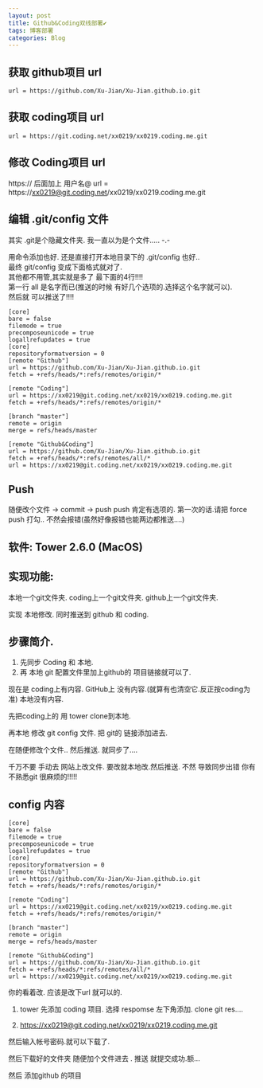 ```yaml
---
layout: post
title: Github&Coding双线部署✔︎
tags: 博客部署
categories: Blog
---
```



## 获取 github项目 url
	url = https://github.com/Xu-Jian/Xu-Jian.github.io.git

## 获取 coding项目 url
	url = https://git.coding.net/xx0219/xx0219.coding.me.git

## 修改 Coding项目 url
https:// 后面加上 用户名@ 
	url = https://xx0219@git.coding.net/xx0219/xx0219.coding.me.git


## 编辑 .git/config 文件
其实 .git是个隐藏文件夹. 我一直以为是个文件..... -.-  

用命令添加也好. 还是直接打开本地目录下的 .git/config 也好..  
最终 git/config 变成下面格式就对了.  
其他都不用管,其实就是多了 最下面的4行!!!!  
第一行 all 是名字而已(推送的时候 有好几个选项的.选择这个名字就可以).  
然后就 可以推送了!!!!



	[core]
	bare = false
	filemode = true
	precomposeunicode = true
	logallrefupdates = true
	[core]
	repositoryformatversion = 0
	[remote "Github"]
	url = https://github.com/Xu-Jian/Xu-Jian.github.io.git
	fetch = +refs/heads/*:refs/remotes/origin/*
	
	[remote "Coding"]
	url = https://xx0219@git.coding.net/xx0219/xx0219.coding.me.git
	fetch = +refs/heads/*:refs/remotes/origin/*
	
	[branch "master"]
	remote = origin
	merge = refs/heads/master
	
	[remote "Github&Coding"]
	url = https://github.com/Xu-Jian/Xu-Jian.github.io.git
	fetch = +refs/heads/*:refs/remotes/all/*
	url = https://xx0219@git.coding.net/xx0219/xx0219.coding.me.git


## Push

随便改个文件 → commit → push 
push 肯定有选项的. 
第一次的话.请把 force push 打勾.. 
不然会报错(虽然好像报错也能两边都推送....)

















## 软件: Tower 2.6.0 (MacOS)

## 实现功能:

本地一个git文件夹. 
coding上一个git文件夹. 
github上一个git文件夹.

实现 本地修改. 同时推送到 github 和 coding.



## 步骤简介.

1. 先同步 Coding 和 本地.
2. 再 本地 git 配置文件里加上github的 项目链接就可以了.

现在是 coding上有内容.
GitHub上 没有内容.(就算有也清空它.反正按coding为准)
本地没有内容.

先把coding上的 用 tower clone到本地.


再本地 修改 git config 文件. 
把 git的 链接添加进去.


在随便修改个文件.. 然后推送. 就同步了....





千万不要 手动去 网站上改文件. 要改就本地改.然后推送.
不然 导致同步出错 你有不熟悉git 很麻烦的!!!!!



## config 内容

	[core]
	bare = false
	filemode = true
	precomposeunicode = true
	logallrefupdates = true
	[core]
	repositoryformatversion = 0
	[remote "Github"]
	url = https://github.com/Xu-Jian/Xu-Jian.github.io.git
	fetch = +refs/heads/*:refs/remotes/origin/*
	
	[remote "Coding"]
	url = https://xx0219@git.coding.net/xx0219/xx0219.coding.me.git
	fetch = +refs/heads/*:refs/remotes/origin/*
	
	[branch "master"]
	remote = origin
	merge = refs/heads/master
	
	[remote "Github&Coding"]
	url = https://github.com/Xu-Jian/Xu-Jian.github.io.git
	fetch = +refs/heads/*:refs/remotes/all/*
	url = https://xx0219@git.coding.net/xx0219/xx0219.coding.me.git


你的看着改. 应该是改下url 就可以的.





 1.  tower 先添加 coding 项目.
 选择 respomse
左下角添加.
clone git res....


3. [https://xx0219@git.coding.net/xx0219/xx0219.coding.me.git][1]


然后输入帐号密码.就可以下载了.



然后下载好的文件夹 随便加个文件进去 . 推送 
就提交成功.额...







然后 添加github 的项目



[1]:	https://xx0219@git.coding.net/xx0219/xx0219.coding.me.git